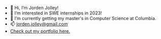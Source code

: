 - 👋 Hi, I’m Jorden Jolley!
- 👀 I’m interested in SWE internships in 2023!
- 🌱 I’m currently getting my master's in Computer Science at Columbia.
- 📫 jorden.jolley@gmail.com
- [Check out my portfolio here.](https://jordenjoe.github.io/)

<!---
jordenjoe/jordenjoe is a ✨ special ✨ repository because its `README.md` (this file) appears on your GitHub profile.
You can click the Preview link to take a look at your changes.
--->
